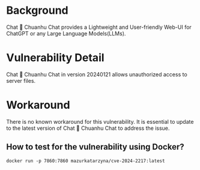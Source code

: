 # Background
Chat 🐯 Chuanhu Chat provides a Lightweight and User-friendly Web-UI for ChatGPT or any Large Language Models(LLMs).

# Vulnerability Detail
Chat 🐯 Chuanhu Chat in version 20240121 allows unauthorized access to server files. 

# Workaround
There is no known workaround for this vulnerability. It is essential to update to the latest version of Chat 🐯 Chuanhu Chat to address the issue.


## How to test for the vulnerability using Docker?
```
docker run -p 7860:7860 mazurkatarzyna/cve-2024-2217:latest
```

